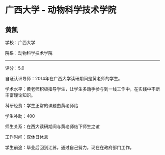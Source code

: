 # 广西大学 - 动物科学技术学院

## 黄凯

学校：广西大学

院系：动物科学技术学院

* * *

评分：5.0

自证认识导师：2014年在广西大学读研期间是黄老师的学生。

学术水平：黄老师积极指导学生，让学生多动手参与到一线工作中，在实践中不断丰富理论知识。

科研经费：学生正常的课题由黄老师给

学生补助：400

师生关系：在西大读研期间与黄老师结下师生之谊

工作时间：双休日休息

学生前途：毕业后回到江苏，通过自己努力，现在在政府部门工作。